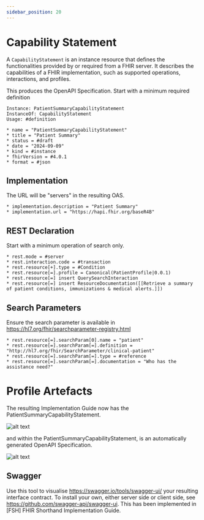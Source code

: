 ```yaml
---
sidebar_position: 20
---
```


# Capability Statement

A `CapabilityStatement` is an instance resource that defines the functionalities provided by or required from a FHIR server. It describes the capabilities of a FHIR implementation, such as supported operations, interactions, and profiles. 

This produces the OpenAPI Specification. Start with a minimum required definition

```
Instance: PatientSummaryCapabilityStatement
InstanceOf: CapabilityStatement
Usage: #definition

* name = "PatientSummaryCapabilityStatement"
* title = "Patient Summary"
* status = #draft
* date = "2024-09-09"
* kind = #instance
* fhirVersion = #4.0.1
* format = #json
```

## Implementation

The URL will be "servers" in the resulting OAS.

```
* implementation.description = "Patient Summary"
* implementation.url = "https://hapi.fhir.org/baseR4B"
```

## REST Declaration

Start with a minimum operation of search only.

```
* rest.mode = #server
* rest.interaction.code = #transaction
* rest.resource[+].type = #Condition
* rest.resource[=].profile = Canonical(PatientProfile|0.0.1)
* rest.resource[=] insert QuerySearchInteraction
* rest.resource[=] insert ResourceDocumentation([[Retrieve a summary of patient conditions, immunizations & medical alerts.]])
```

## Search Parameters

Ensure the search parameter is available in https://hl7.org/fhir/searchparameter-registry.html

```
* rest.resource[=].searchParam[0].name = "patient"
* rest.resource[=].searchParam[=].definition = "http://hl7.org/fhir/SearchParameter/clinical-patient"
* rest.resource[=].searchParam[=].type = #reference
* rest.resource[=].searchParam[=].documentation = "Who has the assistance need?"
```

# Profile Artefacts

The resulting Implementation Guide now has the PatientSummaryCapabilityStatement.

![alt text](/img/PatientSummaryCapabilityStatement.png "CapabilityStatement artefact")

and within the PatientSummaryCapabilityStatement, is an automatically generated OpenAPI Specification.

![alt text](/img/PatientSummaryOAS.png "OpenAPI Specification")

## Swagger

Use this tool to visualise https://swagger.io/tools/swagger-ui/ your resulting interface contract. To install your own, either server side or client side, see https://github.com/swagger-api/swagger-ui. This has been implemented in [FSH] FHIR Shorthand Implementation Guide.